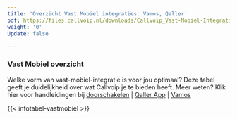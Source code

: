 ```yaml
---
title: 'Overzicht Vast Mobiel integraties: Vamos, Qaller'
pdf: https://files.callvoip.nl/downloads/Callvoip_Vast-Mobiel-Integratie-mogelijkheden.pdf
weight: '0'
Update: false

---
```

### Vast Mobiel overzicht

Welke vorm van vast-mobiel-integratie is voor jou optimaal? Deze tabel geeft je duidelijkheid over wat Callvoip je te bieden heeft. Meer weten? Klik hier voor handleidingen bij <a href="https://www.callvoip.nl/telefonie/functionaliteiten/doorverbinden/">doorschakelen</a> | <a href="https://www.callvoip.nl/ondersteuning/simmpl-functionaliteiten/qaller-app/">Qaller App</a> | <a href="https://www.callvoip.nl/ondersteuning/vast-mobiel/vast-mobiel-handleiding/">Vamos</a>

{{< infotabel-vastmobiel >}}
